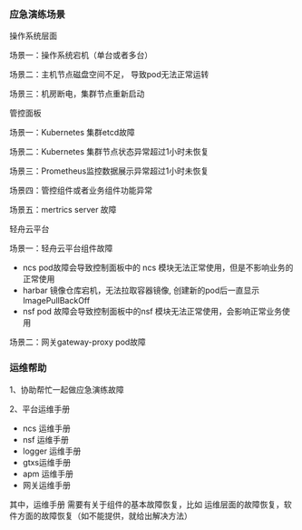 ### 应急演练场景

操作系统层面

场景一：操作系统宕机（单台或者多台）

场景二：主机节点磁盘空间不足， 导致pod无法正常运转

场景三：机房断电，集群节点重新启动

 

管控面板

场景一：Kubernetes 集群etcd故障

场景二：Kubernetes 集群节点状态异常超过1小时未恢复

场景三：Prometheus监控数据展示异常超过1小时未恢复

场景四：管控组件或者业务组件功能异常

场景五：mertrics server 故障

 

 轻舟云平台

场景一：轻舟云平台组件故障

-  ncs pod故障会导致控制面板中的 ncs 模块无法正常使用，但是不影响业务的正常使用
- harbar 镜像仓库宕机，无法拉取容器镜像, 创建新的pod后一直显示ImagePullBackOff  
- nsf pod 故障会导致控制面板中的nsf 模块无法正常使用，会影响正常业务使用

场景二：网关gateway-proxy pod故障





### 运维帮助

1、协助帮忙一起做应急演练故障

2、平台运维手册

- ncs 运维手册
- nsf 运维手册
- logger 运维手册
- gtxs运维手册
- apm 运维手册
- 网关运维手册

其中，运维手册 需要有关于组件的基本故障恢复，比如 运维层面的故障恢复，软件方面的故障恢复（如不能提供，就给出解决方法）

